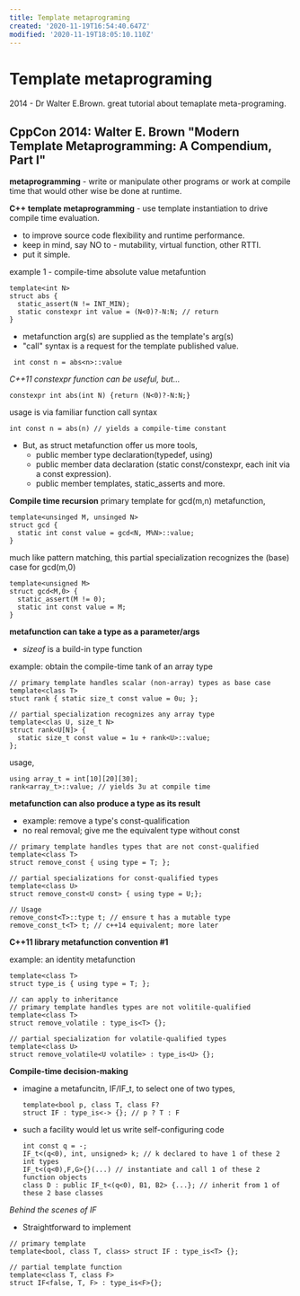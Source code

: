 ```yaml
---
title: Template metaprograming
created: '2020-11-19T16:54:40.647Z'
modified: '2020-11-19T18:05:10.110Z'
---
```


# Template metaprograming

2014 - Dr Walter E.Brown. great tutorial about temaplate meta-programing.

## CppCon 2014: Walter E. Brown "Modern Template Metaprogramming: A Compendium, Part I"

**metaprogramming** - write or manipulate other programs or work at compile time that would other wise be done at runtime.

**C++ template metaprogramming** - use template instantiation to drive compile time evaluation.

  - to improve source code flexibility and runtime performance.
  - keep in mind, say NO to - mutability, virtual function, other RTTI.
  - put it simple.

example 1 - compile-time absolute value metafuntion

  ```
  template<int N>
  struct abs {
    static_assert(N != INT_MIN);
    static constexpr int value = (N<0)?-N:N; // return
  }
  ```

 - metafunction arg(s) are supplied as the template's arg(s)
 - "call" syntax is a request for the template published value.

```
 int const n = abs<n>::value
```

*C++11 constexpr function can be useful, but...*

```
constexpr int abs(int N) {return (N<0)?-N:N;}
```

usage is via familiar function call syntax

```
int const n = abs(n) // yields a compile-time constant
```

  - But, as struct metafunction offer us more tools,
    - public member type declaration(typedef, using)
    - public member data declaration (static const/constexpr, each init via a const expression).
    - public member templates, static_asserts and more.

**Compile time recursion**
primary template for gcd(m,n) metafunction,

```
template<unsinged M, unsinged N>
struct gcd {
  static int const value = gcd<N, M%N>::value;
}
```

much like pattern matching, this partial specialization recognizes the (base) case for gcd(m,0)

```
template<unsigned M>
struct gcd<M,0> {
  static_assert(M != 0);
  static int const value = M;
}
```

**metafunction can take a type as a parameter/args**
 - *sizeof* is a build-in type function

example: obtain the compile-time tank of an array type

```
// primary template handles scalar (non-array) types as base case
template<class T>
stuct rank { static size_t const value = 0u; };

// partial specialization recognizes any array type
template<clas U, size_t N>
struct rank<U[N]> {
  static size_t const value = 1u + rank<U>::value;
};
```

usage,

``` 
using array_t = int[10][20][30];
rank<array_t>::value; // yields 3u at compile time
```

**metafunction can also produce a type as its result**
 - example: remove a type's const-qualification
  - no real removal; give me the equivalent type without const

```
// primary template handles types that are not const-qualified
template<class T>
struct remove_const { using type = T; };

// partial specializations for const-qualified types
template<class U>
struct remove_const<U const> { using type = U;};

// Usage
remove_const<T>::type t; // ensure t has a mutable type
remove_const_t<T> t; // c++14 equivalent; more later
```

**C++11 library metafunction convention #1**

example: an identity metafunction
```
template<class T>
struct type_is { using type = T; };

// can apply to inheritance
// primary template handles types are not volitile-qualified
template<class T>
struct remove_volatile : type_is<T> {};

// partial specialization for volatile-qualified types
template<class U>
struct remove_volatile<U volatile> : type_is<U> {};
```

**Compile-time decision-making**
 - imagine a metafuncitn, IF/IF_t, to select one of two types,

     ```
     template<bool p, class T, class F?
     struct IF : type_is<-> {}; // p ? T : F
     ```

 - such a facility would let us write self-configuring code

     ```
     int const q = -;
     IF_t<(q<0), int, unsigned> k; // k declared to have 1 of these 2 int types
     IF_t<(q<0),F,G>{}(...) // instantiate and call 1 of these 2 function objects
     class D : public IF_t<(q<0), B1, B2> {...}; // inherit from 1 of these 2 base classes
     ```

*Behind the scenes of IF*
 
 - Straightforward to implement
 
 ```
 // primary template
 template<bool, class T, class> struct IF : type_is<T> {};

 // partial template function
 template<class T, class F>
 struct IF<false, T, F> : type_is<F>{};
 ```



